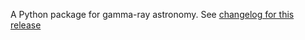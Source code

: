 A Python package for gamma-ray astronomy. See [changelog for this release](https://github.com/adonath/gp-lts-workflow/blob/main/docs/release-notes/v1.1.rst)